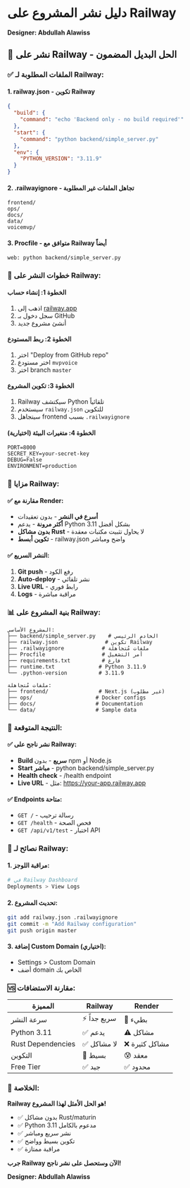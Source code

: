 # دليل نشر المشروع على Railway
**Designer: Abdullah Alawiss**

## 🚄 نشر على Railway - الحل البديل المضمون

### ✅ الملفات المطلوبة لـ Railway:

#### 1. railway.json - تكوين Railway
```json
{
  "build": {
    "command": "echo 'Backend only - no build required'"
  },
  "start": {
    "command": "python backend/simple_server.py"
  },
  "env": {
    "PYTHON_VERSION": "3.11.9"
  }
}
```

#### 2. .railwayignore - تجاهل الملفات غير المطلوبة
```
frontend/
ops/
docs/
data/
voicemvp/
```

#### 3. Procfile - متوافق مع Railway أيضاً
```
web: python backend/simple_server.py
```

### 🎯 خطوات النشر على Railway:

#### الخطوة 1: إنشاء حساب
1. اذهب إلى [railway.app](https://railway.app)
2. سجل دخول بـ GitHub
3. أنشئ مشروع جديد

#### الخطوة 2: ربط المستودع
1. اختر "Deploy from GitHub repo"
2. اختر مستودع `mvpvoice`
3. اختر branch `master`

#### الخطوة 3: تكوين المشروع
1. Railway سيكتشف Python تلقائياً
2. سيستخدم `railway.json` للتكوين
3. سيتجاهل frontend بسبب `.railwayignore`

#### الخطوة 4: متغيرات البيئة (اختيارية)
```
PORT=8000
SECRET_KEY=your-secret-key
DEBUG=False
ENVIRONMENT=production
```

### 🚀 مزايا Railway:

#### ✅ مقارنة مع Render:
- **أسرع في النشر** - بدون تعقيدات
- **أكثر مرونة** - يدعم Python 3.11 بشكل أفضل
- **بدون مشاكل Rust** - لا يحاول تثبيت مكتبات معقدة
- **تكوين أبسط** - railway.json واضح ومباشر

#### ✅ النشر السريع:
1. **Git push** - رفع الكود
2. **Auto-deploy** - نشر تلقائي
3. **Live URL** - رابط فوري
4. **Logs** - مراقبة مباشرة

### 📊 بنية المشروع على Railway:

```
المشروع الأساسي:
├── backend/simple_server.py    # الخادم الرئيسي
├── railway.json               # تكوين Railway
├── .railwayignore            # ملفات مُتجاهلة
├── Procfile                  # أمر التشغيل
├── requirements.txt          # فارغ
├── runtime.txt              # Python 3.11.9
└── .python-version          # 3.11.9

ملفات مُتجاهلة:
├── frontend/                # Next.js (غير مطلوب)
├── ops/                    # Docker configs
├── docs/                   # Documentation
└── data/                   # Sample data
```

### 🎉 النتيجة المتوقعة:

#### ✅ نشر ناجح على Railway:
- **Build سريع** - بدون npm أو Node.js
- **Start مباشر** - python backend/simple_server.py
- **Health check** - /health endpoint
- **Live URL** - مثل: https://your-app.railway.app

#### ✅ Endpoints متاحة:
- `GET /` - رسالة ترحيب
- `GET /health` - فحص الصحة
- `GET /api/v1/test` - اختبار API

### 🔧 نصائح لـ Railway:

#### 1. مراقبة اللوجز:
```bash
# في Railway Dashboard
Deployments > View Logs
```

#### 2. تحديث المشروع:
```bash
git add railway.json .railwayignore
git commit -m "Add Railway configuration"
git push origin master
```

#### 3. إضافة Custom Domain (اختياري):
- Settings > Custom Domain
- أضف domain الخاص بك

### 🆚 مقارنة الاستضافات:

| المميزة | Railway | Render |
|---------|---------|---------|
| سرعة النشر | ⚡ سريع جداً | 🐌 بطيء |
| Python 3.11 | ✅ يدعم | ⚠️ مشاكل |
| Rust Dependencies | ✅ لا مشاكل | ❌ مشاكل كثيرة |
| التكوين | 🎯 بسيط | 😰 معقد |
| Free Tier | ✅ جيد | ✅ محدود |

### 🎊 الخلاصة:

**Railway هو الحل الأمثل لهذا المشروع!**

- ✅ بدون مشاكل Rust/maturin
- ✅ Python 3.11 مدعوم بالكامل
- ✅ نشر سريع ومباشر
- ✅ تكوين بسيط وواضح
- ✅ مراقبة ممتازة

**جرب Railway الآن وستحصل على نشر ناجح!**

**Designer: Abdullah Alawiss**
